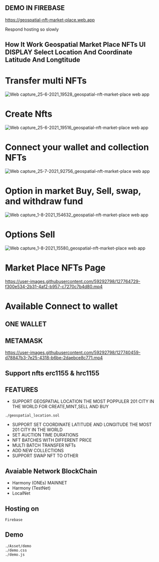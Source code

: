 ## DEMO IN FIREBASE 
https://geospatial-nft-market-place.web.app

Respond hosting so slowly 

## How It Work Geospatial Market Place NFTs UI DISPLAY Select Location And Coordinate Latitude And Longtitude
# Transfer multi NFTs 
![Web capture_25-6-2021_19528_geospatial-nft-market-place web app](https://user-images.githubusercontent.com/59292798/123422549-955d9800-d5e8-11eb-8efb-2e5a8824cf9d.jpeg)
# Create Nfts
![Web capture_25-6-2021_19516_geospatial-nft-market-place web app](https://user-images.githubusercontent.com/59292798/123422559-98f11f00-d5e8-11eb-82f4-2776de6bebee.jpeg)
# Connect your wallet and collection NFTs
![Web capture_25-7-2021_92756_geospatial-nft-market-place web app](https://user-images.githubusercontent.com/59292798/126885659-e8e07605-f7f8-41cb-bf8f-c06d0a66ef27.jpeg)
# Option in market Buy, Sell, swap, and withdraw fund 
![Web capture_1-8-2021_154632_geospatial-nft-market-place web app](https://user-images.githubusercontent.com/59292798/127765072-165413b1-b861-4641-a5a8-5822ec33801b.jpeg)
# Options Sell
![Web capture_1-8-2021_15580_geospatial-nft-market-place web app](https://user-images.githubusercontent.com/59292798/127765375-241c3e81-4ca4-427e-b674-dd1660399c1c.jpeg)

# Market Place NFTs Page 
https://user-images.githubusercontent.com/59292798/127764729-f300e534-2b31-4af2-b957-c7270c7b4d80.mp4

# Available Connect to wallet
## ONE WALLET
## METAMASK
https://user-images.githubusercontent.com/59292798/127740459-d78847b3-7e25-4318-b6be-2daebce8c771.mp4


## Support nfts erc1155 & hrc1155

## FEATURES
- SUPPORT GEOSPATIAL LOCATION THE MOST POPPULER 201 CITY IN THE WORLD FOR CREATE,MINT,SELL AND BUY
``` 
./geospatial_location.sol
```
- SUPPORT SET COORDINATE LATITUDE AND LONGITUDE THE MOST 201 CITY IN THE WORLD
- SET AUCTION TIME DURATIONS
- NFT BATCHES WITH DIFFERENT PRICE
- MULTI BATCH TRANSFER NFTs
- ADD NEW COLLECTIONS
- SUPPORT SWAP NFT TO OTHER 

## Avaiable Network BlockChain
 - Harmony (ONEs) MAINNET
 - Harmony (TestNet)
 - LocalNet

## Hosting on
```
Firebase
```
## Demo 
```
./Asset/demo
./demo.css
./demo.js
```
